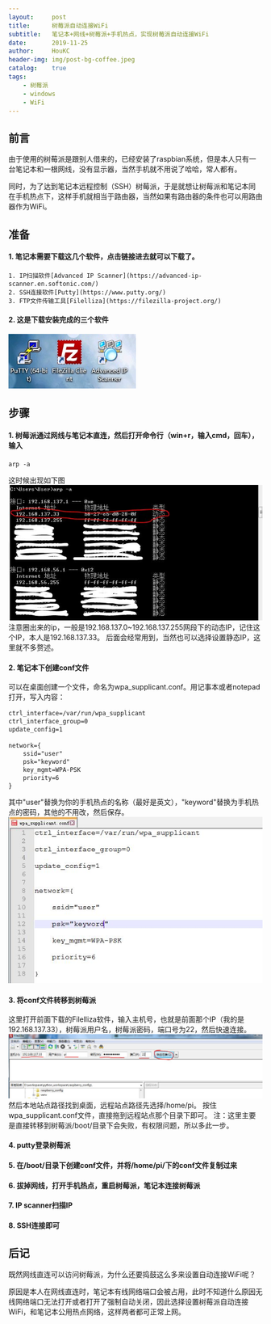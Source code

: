 ```yaml
---
layout:     post
title:      树莓派自动连接WiFi
subtitle:   笔记本+网线+树莓派+手机热点，实现树莓派自动连接WiFi
date:       2019-11-25
author:     HouKC
header-img: img/post-bg-coffee.jpeg
catalog:    true
tags:
    - 树莓派
    - windows
    - WiFi
---
```


## 前言
由于使用的树莓派是跟别人借来的，已经安装了raspbian系统，但是本人只有一台笔记本和一根网线，没有显示器，当然手机就不用说了哈哈，常人都有。

同时，为了达到笔记本远程控制（SSH）树莓派，于是就想让树莓派和笔记本同在手机热点下，这样手机就相当于路由器，当然如果有路由器的条件也可以用路由器作为WiFi。

## 准备
#### 1. 笔记本需要下载这几个软件，点击链接进去就可以下载了。
    1. IP扫描软件[Advanced IP Scanner](https://advanced-ip-scanner.en.softonic.com/)
    2. SSH连接软件[Putty](https://www.putty.org/)
    3. FTP文件传输工具[Filelliza](https://filezilla-project.org/)
#### 2. 这是下载安装完成的三个软件
 ![三个软件](https://raw.githubusercontent.com/HouKC/houkc.github.io/master/img/piWifi-3software.jpg)
 
## 步骤
#### 1. 树莓派通过网线与笔记本直连，然后打开命令行（win+r，输入cmd，回车），输入

```
arp -a
```
这时候出现如下图
 ![ip](https://raw.githubusercontent.com/HouKC/houkc.github.io/master/img/piWifi-ip.jpg)
注意圈出来的ip，一般是192.168.137.0~192.168.137.255网段下的动态IP，记住这个IP，本人是192.168.137.33。
后面会经常用到，当然也可以选择设置静态IP，这里就不多赘述。

#### 2. 笔记本下创建conf文件
可以在桌面创建一个文件，命名为wpa_supplicant.conf。用记事本或者notepad打开，写入内容：
```
ctrl_interface=/var/run/wpa_supplicant
ctrl_interface_group=0
update_config=1

network={
	ssid="user"
	psk="keyword"
	key_mgmt=WPA-PSK
	priority=6
}
```
其中"user"替换为你的手机热点的名称（最好是英文），"keyword"替换为手机热点的密码，其他的不用改，然后保存。
 ![conf](https://raw.githubusercontent.com/HouKC/houkc.github.io/master/img/piWifi-conf.jpg)
#### 3. 将conf文件转移到树莓派
这里打开前面下载的Filelliza软件，输入主机号，也就是前面那个IP（我的是192.168.137.33），树莓派用户名，树莓派密码，端口号为22，然后快速连接。
 ![filelliza](https://raw.githubusercontent.com/HouKC/houkc.github.io/master/img/piWifi-filelliza.jpg)
然后本地站点路径找到桌面，远程站点路径先选择/home/pi。
按住wpa_supplicant.conf文件，直接拖到远程站点那个目录下即可。
注：这里主要是直接转移到树莓派/boot/目录下会失败，有权限问题，所以多此一步。

#### 4. putty登录树莓派
#### 5. 在/boot/目录下创建conf文件，并将/home/pi/下的conf文件复制过来
#### 6. 拔掉网线，打开手机热点，重启树莓派，笔记本连接树莓派
#### 7. IP scanner扫描IP
#### 8. SSH连接即可
## 后记
既然网线直连可以访问树莓派，为什么还要捣鼓这么多来设置自动连接WiFi呢？

原因是本人在网线直连时，笔记本有线网络端口会被占用，此时不知道什么原因无线网络端口无法打开或者打开了强制自动关闭，因此选择设置树莓派自动连接WiFi，和笔记本公用热点网络，这样两者都可正常上网。